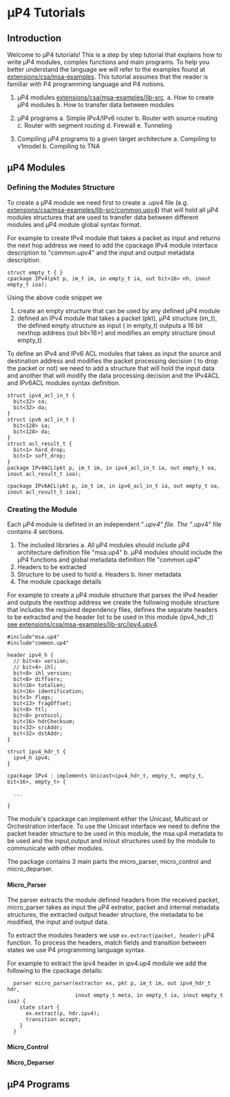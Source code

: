 # μP4 Tutorials

## Introduction 
Welcome to μP4 tutorials! This is a step by step tutorial that explains how to write μP4 modules, complex functions and main programs. To help you better understand the language we will refer to the examples found at [extensions/csa/msa-examples](https://github.com/cornell-netlab/MicroP4/tree/master/extensions/csa/msa-examples). This tutorial assumes that the reader is familiar with P4 programming language and P4 notions. 


  1. μP4 modules [extensions/csa/msa-examples/lib-src](https://github.com/cornell-netlab/MicroP4/tree/master/extensions/csa/msa-examples/lib-src).
     a. How to create μP4 modules 
     b. How to transfer data between modules 

  2. μP4 programs 
     a. Simple IPv4/IPv6 router 
     b. Router with source routing
     c. Router with segment routing 
     d. Firewall 
     e. Tunneling 

  3. Compiling μP4 programs to a given target architecture 
     a. Compiling to v1model 
     b. Compiling to TNA 

## μP4 Modules

### Defining the Modules Structure 

To create a μP4 module we need first to create a .upv4 file (e.g.  [extensions/csa/msa-examples/lib-src/common.upv4](https://github.com/cornell-netlab/MicroP4/tree/master/extensions/csa/msa-examples/lib-src/comomn.upv4)) that will hold all μP4 modules structures that are used to transfer data between different modules and μP4 module global syntax format. 

For example to create IPv4 module that takes a packet as input and returns the next hop address we need to add the cpackage IPv4 module interface description to "common.upv4" and the input and output metadata description.

```
struct empty_t { }
cpackage IPv4(pkt p, im_t im, in empty_t ia, out bit<16> nh, inout empty_t ioa);
```

Using the above code snippet we 

  1. create an empty structure that can be used by any defined μP4 module
  2. defined an IPv4 module that takes a packet (pkt), μP4 structure (im_t), the defined empty structure as input ( in empty_t) outputs a 16 bit nexthop address (out bit<16>) and modifies an empty structure (inout empty_t) 

To define an IPv4 and IPv6 ACL modules that takes as input the source and destination address and modifies the packet processing decision ( to drop the packet or not) we need to add a structure that will hold the input data and another that will modify the data processing decision and the IPv4ACL and IPv6ACL modules syntax definition. 

```
struct ipv4_acl_in_t {
  bit<32> sa;
  bit<32> da;
} 
struct ipv6_acl_in_t {
  bit<128> sa;
  bit<128> da;
}
struct acl_result_t {
  bit<1> hard_drop;
  bit<1> soft_drop;
}
package IPv4ACL(pkt p, im_t im, in ipv4_acl_in_t ia, out empty_t oa, inout acl_result_t ioa);

cpackage IPv6ACL(pkt p, im_t im, in ipv6_acl_in_t ia, out empty_t oa, inout acl_result_t ioa);
```


### Creating the Module

Each μP4 module is defined in an independent "*.upv4" file. The "*.upv4" file contains 4 sections. 
   1. The included libraries 
     a. All μP4 modules should include μP4 architecture definition file "msa.up4" 
     b. μP4 modules should include the μP4 functions and global metadata definition file "common.up4"
   2. Headers to be extracted 
   3. Structure to be used to hold 
     a. Headers 
     b. Inner metadata 
   4. The module cpackage details

For example to create a μP4 module structure that parses the IPv4 header and outputs the nexthop address we create the following module structure that includes the required dependency files, defines the separate headers to be extracted and the header list to be used in this module (ipv4_hdr_t) [see extensions/csa/msa-examples/lib-src/ipv4.upv4](https://github.com/cornell-netlab/MicroP4/tree/master/extensions/csa/msa-examples/lib-src/ipv4.upv4). 
```
#include"msa.up4"
#include"common.up4"

header ipv4_h {
  // bit<4> version;
  // bit<4> ihl;
  bit<8> ihl_version;
  bit<8> diffserv;
  bit<16> totalLen;
  bit<16> identification;
  bit<3> flags;
  bit<13> fragOffset;
  bit<8> ttl;
  bit<8> protocol;
  bit<16> hdrChecksum;
  bit<32> srcAddr;
  bit<32> dstAddr; 
}

struct ipv4_hdr_t {
  ipv4_h ipv4;
}

cpackage IPv4 : implements Unicast<ipv4_hdr_t, empty_t, empty_t, bit<16>, empty_t> { 

  ...

}
```

The module's cpackage can implement either the Unicast, Multicast or Orchestration interface. To use the Unicast interface we need to define the packet header structure to be used in this module, the msa.up4 metadata to be used and the input,output and in/out structures used by the module to communicate with other modules.

The package contains 3 main parts the micro_parser, micro_control and micro_deparser. 

#### Micro_Parser 

The parser extracts the module defined headers from the received packet, micro_parser takes as input the μP4 extrator, packet and internal metadata structures, the extracted output header structure, the metadata to be modified, the input and output data. 

To extract the modules headers we use ```ex.extract(packet, header)``` μP4 function. To process the headers, match fields and transition between states we use P4 programming language syntax. 

For example to extract the ipv4 header in ipv4.up4 module we add the following to the cpackage details: 
``` 
  parser micro_parser(extractor ex, pkt p, im_t im, out ipv4_hdr_t hdr, 
                      inout empty_t meta, in empty_t ia, inout empty_t ioa) {
    state start {
      ex.extract(p, hdr.ipv4);
      transition accept;
    }
  }
```

#### Micro_Control

#### Micro_Deparser 




## μP4 Programs
